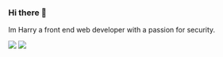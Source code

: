 ### Hi there 👋

Im Harry a front end web developer with a passion for security.

![](https://raw.githubusercontent.com/CampbellHarry/github-stats/master/generated/overview.svg#gh-dark-mode-only)
![](https://raw.githubusercontent.com/CampbellHarry/github-stats/master/generated/overview.svg#gh-light-mode-only)
